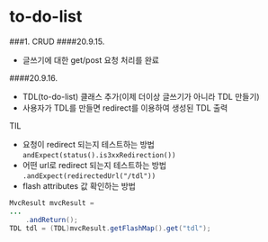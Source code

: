 # to-do-list

###1. CRUD
####20.9.15.<br>
- 글쓰기에 대한 get/post 요청 처리를 완료

####20.9.16. <br>
- TDL(to-do-list) 클래스 추가(이제 더이상 글쓰기가 아니라 TDL 만들기)
- 사용자가 TDL를 만들면 redirect를 이용하여 생성된 TDL 출력

TIL
- 요청이 redirect 되는지 테스트하는 방법 `andExpect(status().is3xxRedirection())`
- 어떤 url로 redirect 되는지 테스트하는 방법 `.andExpect(redirectedUrl("/tdl"))`
- flash attributes 값 확인하는 방법
```java        
MvcResult mvcResult = 
...
    .andReturn();
TDL tdl = (TDL)mvcResult.getFlashMap().get("tdl");